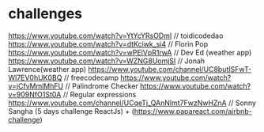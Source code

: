 # challenges
https://www.youtube.com/watch?v=YtYcYRsODmI // toidicodedao
https://www.youtube.com/watch?v=dtKciwk_si4 // Florin Pop
https://www.youtube.com/watch?v=wPElVpR1rwA // Dev Ed (weather app)
https://www.youtube.com/watch?v=WZNG8UomjSI // Jonah Lawrence(weather app)
https://www.youtube.com/channel/UC8butISFwT-Wl7EV0hUK0BQ // freecodecamp 
https://www.youtube.com/watch?v=jCfvMmlMhFU // Palindrome Checker
https://www.youtube.com/watch?v=909NfO1St0A // Regular expressions
https://www.youtube.com/channel/UCqeTj_QAnNlmt7FwzNwHZnA // Sonny Sangha (5 days challenge ReactJs) + (https://www.papareact.com/airbnb-challenge)
